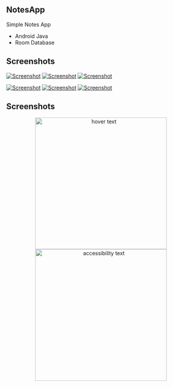 ## NotesApp

Simple Notes App

- Android Java
- Room Database

## Screenshots
[![Screenshot](screenshot/home.png)](#)  [![Screenshot](screenshot/home-list.png)](#)  [![Screenshot](screenshot/home-search-note.png)](#)

[![Screenshot](screenshot/add-note-main.png)](#)  [![Screenshot](screenshot/add-note-url.png)](#)  [![Screenshot](screenshot/add-note-image.png)](#)

## Screenshots
<p align="center">
  <img src="screenshot/home.png" width="350" title="hover text">
  <img src="screenshot/home-list.png" width="350" alt="accessibility text">
</p>